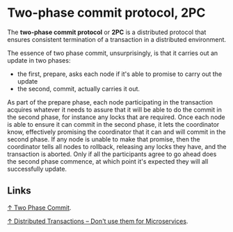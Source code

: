 # Two-phase commit protocol, 2PC

The **two-phase commit protocol** or **2PC** is a distributed protocol that ensures consistent termination of a transaction in a distributed environment.

The essence of two phase commit, unsurprisingly, is that it carries out an update in two phases:

- the first, prepare, asks each node if it's able to promise to carry out the update
- the second, commit, actually carries it out.

As part of the prepare phase, each node participating in the transaction acquires whatever it needs to assure that it will be able to do the commit in the second phase, for instance any locks that are required. Once each node is able to ensure it can commit in the second phase, it lets the coordinator know, effectively promising the coordinator that it can and will commit in the second phase. If any node is unable to make that promise, then the coordinator tells all nodes to rollback, releasing any locks they have, and the transaction is aborted. Only if all the participants agree to go ahead does the second phase commence, at which point it's expected they will all successfully update.

## Links

[↑ Two Phase Commit](https://martinfowler.com/articles/patterns-of-distributed-systems/two-phase-commit.html).

[↑ Distributed Transactions – Don't use them for Microservices](https://thorben-janssen.com/distributed-transactions-microservices/).
